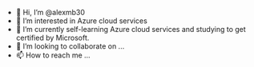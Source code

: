 - 👋 Hi, I’m @alexmb30
- 👀 I’m interested in Azure cloud services
- 🌱 I’m currently self-learning Azure cloud services and studying to get certified by Microsoft.
- 💞️ I’m looking to collaborate on ...
- 📫 How to reach me ...

<!---
alexmb30/alexmb30 is a ✨ special ✨ repository because its `README.md` (this file) appears on your GitHub profile.
You can click the Preview link to take a look at your changes.
--->
